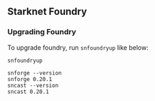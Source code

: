 ## Starknet Foundry

### Upgrading Foundry

To upgrade foundry, run `snfoundryup` like below:

```shell
snfoundryup

snforge --version
snforge 0.20.1
sncast --version
sncast 0.20.1
```
